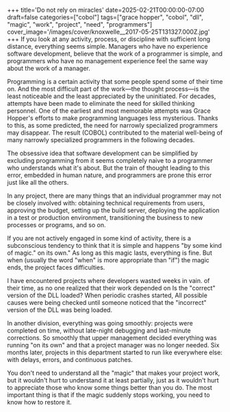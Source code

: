 +++
title='Do not rely on miracles'
date=2025-02-21T00:00:00-07:00
draft=false
categories=["cobol"]
tags=["grace hopper", "cobol", "dll", "magic", "work", "project", "need", "programmers"]
cover_image='/images/cover/knoxwelle__2017-05-25T131327.000Z.jpg'
+++
If you look at any activity, process, or discipline with sufficient
long distance, everything seems simple. Managers who have no experience
software development, believe that the work of a programmer is simple, and programmers who have no management experience feel the same way about the work of a manager.

Programming is a certain activity that some people spend some of their time on. And the most difficult part of the work—the thought process—is the least noticeable and the least appreciated by the uninitiated. For decades, attempts have been made to eliminate the need for skilled thinking personnel. One of the earliest and most memorable attempts was Grace Hopper's efforts to make programming languages less mysterious. Thanks to this, as some predicted, the need for narrowly specialized programmers may disappear. The result (COBOL) contributed to the material well-being of many narrowly specialized programmers in the following decades.

The obsessive idea that software development can be simplified by excluding programming from it seems completely naive to a programmer who understands what it's about. But the train of thought leading
to this error, embedded in human nature, and programmers are prone
this error just like all the others.

In any project, there are many things that an individual programmer may not be closely involved with: obtaining technical requirements from users, approving the budget, setting up the build server, deploying the application in a test or production environment, transitioning the business to new processes or programs, and so on.

If you are not actively engaged in some kind of activity, there is a subconscious tendency to think that it is simple and happens "by some kind of magic."
on its own." As long as this magic lasts, everything is fine. But when (usually the word "when" is more appropriate than "if") the magic ends, the project faces difficulties.

I have encountered projects where developers wasted weeks in vain.
of their time, as no one realized that their work depended on
Is the "correct" version of the DLL loaded? When periodic crashes started,
All possible causes were being checked until someone noticed that the "incorrect" version of the DLL was being loaded.

In another division, everything was going smoothly: projects were completed on time, without late-night debugging and last-minute corrections. So smoothly that upper management decided everything was running "on its own" and that a project manager was no longer needed. Six months later, projects in this department started to run like everywhere else: with delays, errors, and continuous patches.

You don't need to understand all the "magic" that makes your project work, but it wouldn't hurt to understand it at least partially, just as it wouldn't hurt to appreciate those who know some things better than you do.
The most important thing is that if the magic suddenly stops working, you need to know how to restore it.